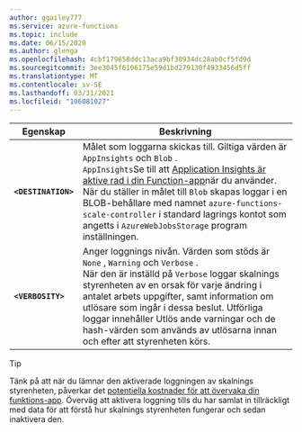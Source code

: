 ```yaml
---
author: ggailey777
ms.service: azure-functions
ms.topic: include
ms.date: 06/15/2020
ms.author: glenga
ms.openlocfilehash: 4cbf179658ddc13aca9bf30934dc28ab0cf5fd9d
ms.sourcegitcommit: 3ee3045f6106175e59d1bd279130f4933456d5ff
ms.translationtype: MT
ms.contentlocale: sv-SE
ms.lasthandoff: 03/31/2021
ms.locfileid: "106081027"
---
```

| Egenskap | Beskrivning |
|--|--|
|**`<DESTINATION>`**| Målet som loggarna skickas till. Giltiga värden är `AppInsights` och `Blob` .<br/>`AppInsights`Se till att [Application Insights är aktive rad i din Function-app](../articles/azure-functions/configure-monitoring.md#enable-application-insights-integration)när du använder.<br/>När du ställer in målet till `Blob` skapas loggar i en BLOB-behållare med namnet `azure-functions-scale-controller` i standard lagrings kontot som angetts i `AzureWebJobsStorage` program inställningen. |
|**`<VERBOSITY>`** | Anger loggnings nivån. Värden som stöds är `None` , `Warning` och `Verbose` .<br/>När den är inställd på `Verbose` loggar skalnings styrenheten av en orsak för varje ändring i antalet arbets uppgifter, samt information om utlösare som ingår i dessa beslut. Utförliga loggar innehåller Utlös ande varningar och de hash-värden som används av utlösarna innan och efter att styrenheten körs. |

> [!TIP]
> Tänk på att när du lämnar den aktiverade loggningen av skalnings styrenheten, påverkar det [potentiella kostnader för att övervaka din funktions-app](../articles/azure-functions/functions-monitoring.md#application-insights-pricing-and-limits). Överväg att aktivera loggning tills du har samlat in tillräckligt med data för att förstå hur skalnings styrenheten fungerar och sedan inaktivera den.
